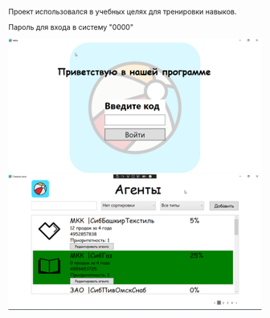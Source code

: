 Проект использовался в учебных целях для тренировки навыков.

Пароль для входа в систему "0000"

![Файл не найдена](admin.png)
![Файл не найдена](Main.png)
